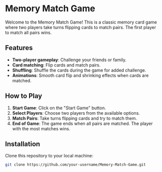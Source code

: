 # Memory Match Game

Welcome to the Memory Match Game! This is a classic memory card game where two players take turns flipping cards to match pairs. The first player to match all pairs wins.

## Features
- **Two-player gameplay**: Challenge your friends or family.
- **Card matching**: Flip cards and match pairs.
- **Shuffling**: Shuffle the cards during the game for added challenge.
- **Animations**: Smooth card flip and shrinking effects when cards are matched.

## How to Play
1. **Start Game**: Click on the "Start Game" button.
2. **Select Players**: Choose two players from the available options.
3. **Match Pairs**: Take turns flipping cards and try to match them.
4. **End of Game**: The game ends when all pairs are matched. The player with the most matches wins.

## Installation
Clone this repository to your local machine:

```bash
git clone https://github.com/your-username/Memory-Match-Game.git
